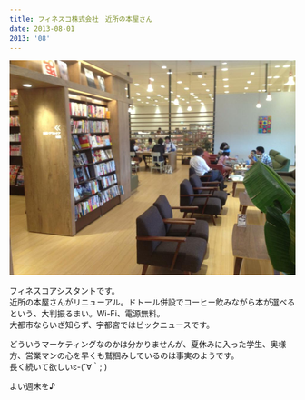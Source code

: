 ```yaml
---
title: フィネスコ株式会社　近所の本屋さん
date: 2013-08-01
2013: '08'
---
```



![画像](/images/uploads/20130802finesco_orig.jpg)

フィネスコアシスタントです。  
近所の本屋さんがリニューアル。ドトール併設でコーヒー飲みながら本が選べるという、大判振るまい。Wi-Fi、電源無料。  
大都市ならいざ知らず、宇都宮ではビックニュースです。  
  
どういうマーケティングなのかは分かりませんが、夏休みに入った学生、奥様方、営業マンの心を早くも鷲掴みしているのは事実のようです。  
長く続いて欲しいε-(´∀｀; )  
  
よい週末を♪
